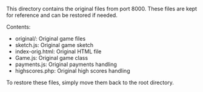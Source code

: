 This directory contains the original files from port 8000.
These files are kept for reference and can be restored if needed.

Contents:
- original/: Original game files
- sketch.js: Original game sketch
- index-orig.html: Original HTML file
- Game.js: Original game class
- payments.js: Original payments handling
- highscores.php: Original high scores handling

To restore these files, simply move them back to the root directory.
